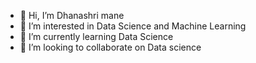 - 👋 Hi, I’m Dhanashri mane
- 👀 I’m interested in Data Science and Machine Learning
- 🌱 I’m currently learning Data Science
- 💞️ I’m looking to collaborate on Data science

<!---
Dhanashrimane93/Dhanashrimane93 is a ✨ special ✨ repository because its `README.md` (this file) appears on your GitHub profile.
You can click the Preview link to take a look at your changes.
--->
